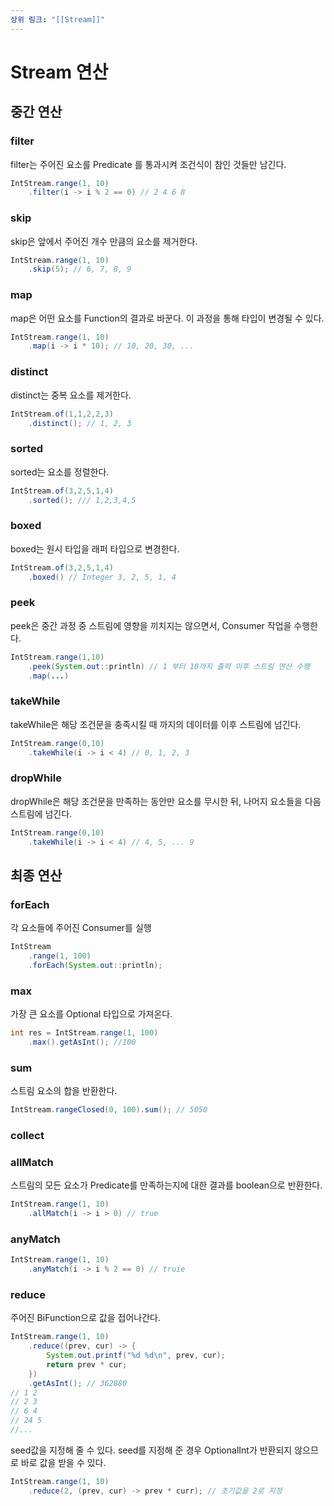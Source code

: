 ```yaml
---
상위 링크: "[[Stream]]"
---
```

# Stream 연산

## 중간 연산
### filter
filter는 주어진 요소를 Predicate 를 통과시켜 조건식이 참인 것들만 남긴다.
```java
IntStream.range(1, 10)
	.filter(i -> i % 2 == 0) // 2 4 6 8
```

### skip
skip은 앞에서 주어진 개수 만큼의 요소를 제거한다.
```java
IntStream.range(1, 10)
	.skip(5); // 6, 7, 8, 9
```

### map
map은 어떤 요소를 Function의 결과로 바꾼다. 이 과정을 통해 타입이 변경될 수 있다.
```java
IntStream.range(1, 10)
	.map(i -> i * 10); // 10, 20, 30, ...
```

### distinct
distinct는 중복 요소를 제거한다.
```java
IntStream.of(1,1,2,2,3)
	.distinct(); // 1, 2, 3
```

### sorted
sorted는 요소를 정렬한다.
```java
IntStream.of(3,2,5,1,4)
	.sorted(); /// 1,2,3,4,5
```

### boxed
boxed는 원시 타입을 래퍼 타입으로 변경한다.
```java
IntStream.of(3,2,5,1,4)
	.boxed() // Integer 3, 2, 5, 1, 4
```

### peek
peek은 중간 과정 중 스트림에 영향을 끼치지는 않으면서, Consumer 작업을 수행한다.
```java
IntStream.range(1,10)
	.peek(System.out::println) // 1 부터 10까지 출력 이후 스트림 연산 수행
	.map(...)
```

### takeWhile
takeWhile은 해당 조건문을 충족시킬 때 까지의 데이터를 이후 스트림에 넘긴다.
```java
IntStream.range(0,10)
	.takeWhile(i -> i < 4) // 0, 1, 2, 3
```

### dropWhile
dropWhile은 해당 조건문을 만족하는 동안만 요소를 무시한 뒤, 나머지 요소들을 다음 스트림에 넘긴다.
```java
IntStream.range(0,10)
	.takeWhile(i -> i < 4) // 4, 5, ... 9
```


## 최종 연산
###  forEach
각 요소들에 주어진 Consumer를 실행
```java
IntStream
	.range(1, 100)
	.forEach(System.out::println);
```

### max
가장 큰 요소를 Optional 타입으로 가져온다.
```java
int res = IntStream.range(1, 100)
	.max().getAsInt(); //100
```

### sum
스트림 요소의 합을 반환한다.
```java
IntStream.rangeClosed(0, 100).sum(); // 5050
```

### collect

### allMatch
스트림의 모든 요소가 Predicate를 만족하는지에 대한 결과를 boolean으로 반환한다.
```java
IntStream.range(1, 10)
	.allMatch(i -> i > 0) // true
```

### anyMatch
```java
IntStream.range(1, 10)
	.anyMatch(i -> i % 2 == 0) // truie
```

### reduce
주어진 BiFunction으로 값을 접어나간다.
```java
IntStream.range(1, 10)
	.reduce((prev, cur) -> {
		System.out.printf("%d %d\n", prev, cur); 
		return prev * cur;
	})
	.getAsInt(); // 362880
// 1 2
// 2 3
// 6 4
// 24 5
//... 
```

seed값을 지정해 줄 수 있다. seed를 지정해 준 경우 OptionalInt가 반환되지 않으므로 바로 값을 받을 수 있다.
```java
IntStream.range(1, 10) 
	.reduce(2, (prev, cur) -> prev * curr); // 초기값을 2로 지정
```